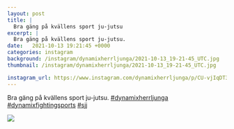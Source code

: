 ```yaml
---
layout: post
title: |
  Bra gäng på kvällens sport ju-jutsu
excerpt: |
  Bra gäng på kvällens sport ju-jutsu.   
date:   2021-10-13 19:21:45 +0000
categories: instagram
background: /instagram/dynamixherrljunga/2021-10-13_19-21-45_UTC.jpg
thumbnail: /instagram/dynamixherrljunga/2021-10-13_19-21-45_UTC.jpg

instagram_url: https://www.instagram.com/dynamixherrljunga/p/CU-vjIqDT3P
---
```

Bra gäng på kvällens sport ju-jutsu. [#dynamixherrljunga](https://www.instagram.com/explore/tags/dynamixherrljunga/) [#dynamixfightingsports](https://www.instagram.com/explore/tags/dynamixfightingsports/) [#sjj](https://www.instagram.com/explore/tags/sjj/)



<img src='/www-dynamix-herrljunga/instagram/dynamixherrljunga/2021-10-13_19-21-45_UTC.jpg' class='img-fluid' />

